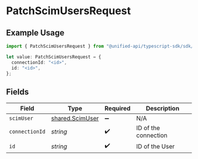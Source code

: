 # PatchScimUsersRequest

## Example Usage

```typescript
import { PatchScimUsersRequest } from "@unified-api/typescript-sdk/sdk/models/operations";

let value: PatchScimUsersRequest = {
  connectionId: "<id>",
  id: "<id>",
};
```

## Fields

| Field                                                     | Type                                                      | Required                                                  | Description                                               |
| --------------------------------------------------------- | --------------------------------------------------------- | --------------------------------------------------------- | --------------------------------------------------------- |
| `scimUser`                                                | [shared.ScimUser](../../../sdk/models/shared/scimuser.md) | :heavy_minus_sign:                                        | N/A                                                       |
| `connectionId`                                            | *string*                                                  | :heavy_check_mark:                                        | ID of the connection                                      |
| `id`                                                      | *string*                                                  | :heavy_check_mark:                                        | ID of the User                                            |